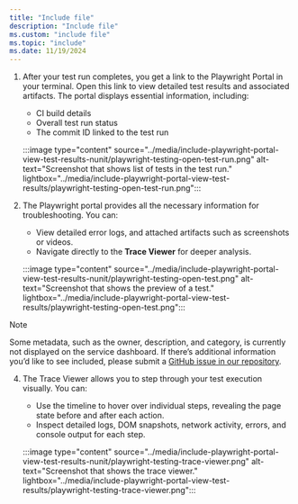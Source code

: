 ```yaml
---
title: "Include file"
description: "Include file"
ms.custom: "include file"
ms.topic: "include"
ms.date: 11/19/2024
---
```

 

1. After your test run completes, you get a link to the Playwright Portal in your terminal. Open this link to view detailed test results and associated artifacts. The portal displays essential information, including:
    - CI build details
    - Overall test run status
    - The commit ID linked to the test run
    
    :::image type="content" source="../media/include-playwright-portal-view-test-results-nunit/playwright-testing-open-test-run.png" alt-text="Screenshot that shows list of tests in the test run." lightbox="../media/include-playwright-portal-view-test-results/playwright-testing-open-test-run.png":::

3. The Playwright portal provides all the necessary information for troubleshooting. You can:
    - View detailed error logs, and attached artifacts such as screenshots or videos.
    - Navigate directly to the **Trace Viewer** for deeper analysis. 

    :::image type="content" source="../media/include-playwright-portal-view-test-results-nunit/playwright-testing-open-test.png" alt-text="Screenshot that shows the preview of a test." lightbox="../media/include-playwright-portal-view-test-results/playwright-testing-open-test.png":::

> [!NOTE]
> Some metadata, such as the owner, description, and category, is currently not displayed on the service dashboard. If there’s additional information you’d like to see included, please submit a [GitHub issue in our repository](https://aka.ms/mpt/feedback).

4. The Trace Viewer allows you to step through your test execution visually. You can:
    - Use the timeline to hover over individual steps, revealing the page state before and after each action.
    - Inspect detailed logs, DOM snapshots, network activity, errors, and console output for each step.

    :::image type="content" source="../media/include-playwright-portal-view-test-results-nunit/playwright-testing-trace-viewer.png" alt-text="Screenshot that shows the trace viewer." lightbox="../media/include-playwright-portal-view-test-results/playwright-testing-trace-viewer.png":::

